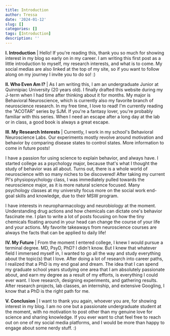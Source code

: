 ```yaml
---
title: Introduction
author: Tressa
date: '2024-01-12'
slug: []
categories: []
tags: [Introduction]
description: ''
---
```

**I. Introduction** |
Hello! If you're reading this, thank you so much for showing interest in my blog so early on in my career. I am writing this first post as a little introduction to myself, my research interests, and what is to come. My social medias are also linked at the top of my site, so if you want to follow along on my journey I invite you to do so! :)

**II. Who Even Am I?** |
As I am writing this, I am an undergraduate Junior at Quinnipiac University (20 years old). I finally drafted this website during my J-term when I had time after thinking about it for months. My major is Behavioral Neuroscience, which is currently also my favorite branch of neuroscience research.
In my free time, I love to read! I'm currently reading the "ACOTAR" series by SJM. If you're a fantasy lover, you're probably familiar with this series. When I need an escape after a long day at the lab or in class, a good book is always a great escape.

**III. My Research Interests** |
Currently, I work in my school's Behavioral Neuroscience Labs. Our experiments mostly revolve around motivation and behavior by comparing disease states to control states. More information to come in future posts!

I have a passion for using science to explain behavior, and always have. I started college as a psychology major, because that's what I thought the study of behavior was all about. Turns out, there is a whole world of neuroscience with so many niches to be discovered! After taking my current PI's physiopsychology class, I was immediately pulled towards the neuroscience major, as it is more natural science focused. Many psychology classes at my university focus more on the social work end-goal skills and knowledge, due to their MSW program.

I have interests in neuropharmacology and neurobiology at the moment. Understanding drug actions and how chemicals can dictate one's behavior fascinate me. I plan to write a lot of posts focusing on how the tiny chemicals floating around in your head can change the course of your life and your actions. My favorite takeaways from neuroscience courses are always the facts that can be applied to daily life!

**IV. My Future** |
From the moment I entered college, I knew I would pursue a terminal degree. MD, PsyD, PhD? I didn't know. But I knew that whatever field I immersed myself in, I wanted to go all the way and study everything about the topic(s) that I love. After doing a lot of research into career paths, I realized that a PhD is my end goal and dream. The idea that I can spend my graduate school years studying one area that I am absolutely passionate about, and earn my degree as a result of my efforts, is everything I could ever want. I love research, designing experiments, and gathering results. After research projects, lab classes, an internship, and extensive Googling, I know that a PhD is the right path for me.

**V. Conclusion** |
I want to thank you again, whoever you are, for showing interest in my blog. I am no one but a passionate undergraduate student at the moment, with no motivation to post other than my genuine love for science and sharing knowledge. If you ever want to chat feel free to reach out on one of my social media platforms, and I would be more than happy to engage about some nerdy stuff. :)